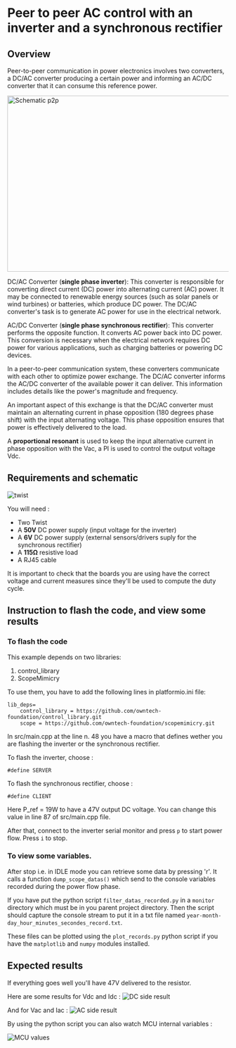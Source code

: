 # Peer to peer AC control with an inverter and a synchronous rectifier
## Overview

Peer-to-peer communication in power electronics involves two converters, a DC/AC converter producing a certain power and informing an AC/DC converter that it can consume this reference power.


<img src="Image/p2p_schematic.svg" alt="Schematic p2p" width="600" height="400">


DC/AC Converter (**single phase inverter**): This converter is responsible for converting direct current (DC) power into alternating current (AC) power. It may be connected to renewable energy sources (such as solar panels or wind turbines) or batteries, which produce DC power. The DC/AC converter's task is to generate AC power for use in the electrical network.

AC/DC Converter (**single phase synchronous rectifier**): This converter performs the opposite function. It converts AC power back into DC power. This conversion is necessary when the electrical network requires DC power for various applications, such as charging batteries or powering DC devices.

In a peer-to-peer communication system, these converters communicate with each other to optimize power exchange. The DC/AC converter informs the AC/DC converter of the available power it can deliver. This information includes details like the power's magnitude and frequency.

An important aspect of this exchange is that the DC/AC converter must maintain an alternating current in phase opposition (180 degrees phase shift) with the input alternating voltage. This phase opposition ensures that power is effectively delivered to the load.

A **proportional resonant** is used to keep the input alternative current in phase opposition with the Vac, a PI is used to control the output voltage Vdc.

## Requirements and schematic

![twist](Image/schema_P2P_TWIST.png)


You will need :

- Two Twist
- A **50V** DC power supply (input voltage for the inverter)
- A **6V** DC power supply (external sensors/drivers suply for the synchronous rectifier)
- A **115Ω** resistive load
-  A RJ45 cable

It is important to check that the boards you are using have the correct voltage and current measures since they'll be used to compute the duty cycle.

## Instruction to flash the code, and view some results


### To flash the code

This example depends on two libraries:

1. control_library
2. ScopeMimicry

To use them, you have to add the following lines in platformio.ini file:
```
lib_deps=
    control_library = https://github.com/owntech-foundation/control_library.git
    scope = https://github.com/owntech-foundation/scopemimicry.git 
```

In src/main.cpp at the line n. 48 you have a macro that defines wether you are flashing the inverter or the synchronous rectifier.

To flash the inverter, choose :

```shell
#define SERVER
```

To flash the synchronous rectifier, choose :

```shell
#define CLIENT
```

Here P_ref = 19W to have a 47V output DC voltage. You can change this value in line 87 of src/main.cpp file.

After that, connect to the inverter serial monitor and press `p` to start power flow. Press `i` to stop.

### To view some variables.
After stop i.e. in IDLE mode you can retrieve some data by pressing 'r'. It calls a
function `dump_scope_datas()` which send to the console variables recorded during
the power flow phase.

If you have put the python script `filter_datas_recorded.py` in a `monitor` directory
which must be in you parent project directory. Then the script should capture the
console stream to put it in a txt file named `year-month-day_hour_minutes_secondes_record.txt`.

These files can be plotted using the `plot_records.py` python script if you have the
`matplotlib` and `numpy` modules installed.


## Expected results

If everything goes well you'll have 47V delivered to the resistor.

Here are some results for Vdc and Idc :
![DC side result](Image/P2P-DCside_m.png)


And for Vac and Iac :
![AC side result](Image/P2p-AcSide_m.png)


By using the python script you can also watch MCU internal variables :

![MCU values](Image/ADC_result_P2P.png)
